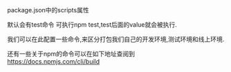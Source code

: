 package.json中的scripts属性

默认会有test命令
可执行npm test,test后面的value就会被执行.

我们可以在此配置一些命令,来区分打包我们自己的开发环境,测试环境和线上环境.

还有一些关于npm的命令可以在如下地址查阅到
https://docs.npmjs.com/cli/build
